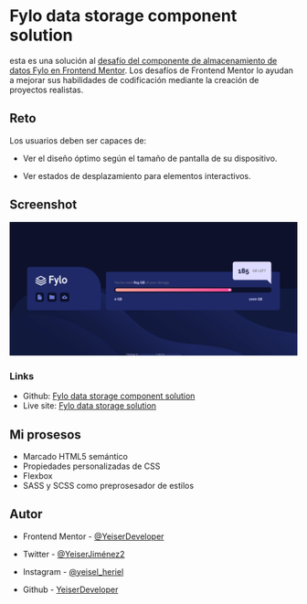 # Fylo data storage component solution

esta es una solución al [desafío del componente de almacenamiento de datos Fylo en Frontend Mentor](https://www.frontendmentor.io/challenges/fylo-data-storage-component-1dZPRbV5n). Los desafíos de Frontend Mentor lo ayudan a mejorar sus habilidades de codificación mediante la creación de proyectos realistas.

## Reto

Los usuarios deben ser capaces de:

- Ver el diseño óptimo según el tamaño de pantalla de su dispositivo.

- Ver estados de desplazamiento para elementos interactivos.

## Screenshot

![](/images/Screenshot.png)

### Links

- Github: [Fylo data storage component solution](https://github.com/yeiserDeveloper)
- Live site: [Fylo data storage solution](https://quaint-band.surge.sh/)

## Mi prosesos

- Marcado HTML5 semántico
- Propiedades personalizadas de CSS
- Flexbox
- SASS y SCSS como preprosesador de estilos

## Autor

- Frontend Mentor - [@YeiserDeveloper](https://www.frontendmentor.io/profile/YeiserDeveloper)

- Twitter - [@YeiserJiménez2](https://twitter.com/YeiserJimnez2)

- Instagram - [@yeisel_heriel](https://www.instagram.com/yeisel_heriel/)

- Github - [YeiserDeveloper](https://github.com/yeiserdeveloper)